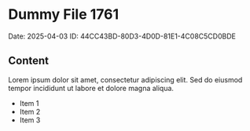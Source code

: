 # Dummy File 1761

Date: 2025-04-03
ID: 44CC43BD-80D3-4D0D-81E1-4C08C5CD0BDE

## Content

Lorem ipsum dolor sit amet, consectetur adipiscing elit.
Sed do eiusmod tempor incididunt ut labore et dolore magna aliqua.

* Item 1
* Item 2
* Item 3
